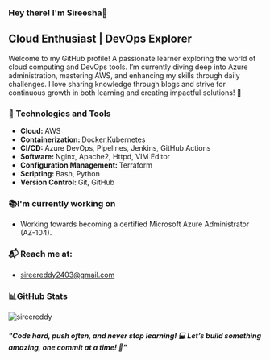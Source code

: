 ### Hey there! I'm Sireesha🫶
## Cloud Enthusiast | DevOps Explorer

<p>Welcome to my GitHub profile! A passionate learner exploring the world of cloud computing and DevOps tools.
I’m currently diving deep into Azure administration, mastering AWS, and enhancing my skills through daily challenges.
I love sharing knowledge through blogs and strive for continuous growth in both learning and creating impactful solutions! 🚀 </p>

<div>
  <h3>🔧 Technologies and Tools</h3>
  <ul>
    <li><strong>Cloud: </strong>AWS</li>
    <li><strong>Containerization: </strong> Docker,Kubernetes</li>
    <li><strong>CI/CD: </strong>Azure DevOps, Pipelines, Jenkins, GitHub Actions</a></li>
    <li><strong>Software: </strong>Nginx, Apache2, Httpd, VIM Editor</a></li>
    <li><strong>Configuration Management: </strong>Terraform</li>
    <li><strong>Scripting: </strong>Bash, Python</li>
    <li><strong>Version Control: </strong>Git, GitHub</li>
  </ul>
</div>

<h3> 📚I'm currently working on</h3>
<ul>
  <li>Working towards becoming a certified Microsoft Azure Administrator (AZ-104).</li>
</ul>

<div>
  <h3>📬 Reach me at:</h3>
  <ul>
    <li><a href="mailto:sireereddy2403@gmail.com">
    sireereddy2403@gmail.com
   </a></li>
  </ul>
</div>



### 📊GitHub Stats
![sireereddy](https://github-readme-stats.vercel.app/api?username=your-github-username&show_icons=true&hide_title=true&count_private=true&theme=radical)

<h6><strong>"Code hard, push often, and never stop learning! 💻 Let’s build something amazing, one commit at a time! 🚀"</strong></h6>
